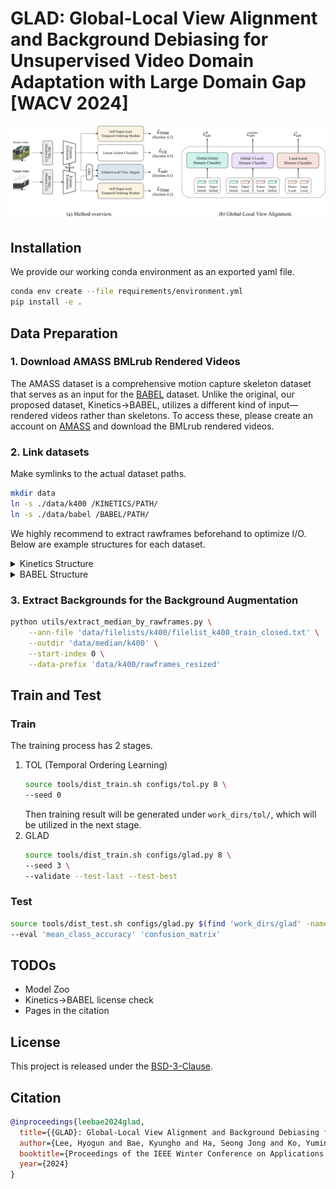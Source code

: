 # GLAD: Global-Local View Alignment and Background Debiasing for Unsupervised Video Domain Adaptation with Large Domain Gap [WACV 2024]
![method](resources/method.jpg)

## Installation
We provide our working conda environment as an exported yaml file.
```bash
conda env create --file requirements/environment.yml
pip install -e .
```

## Data Preparation

### 1. Download AMASS BMLrub Rendered Videos

The AMASS dataset is a comprehensive motion capture skeleton dataset that serves as an input for the [BABEL](https://babel.is.tue.mpg.de/index.html) dataset.
Unlike the original, our proposed dataset, Kinetics→BABEL, utilizes a different kind of input—rendered videos rather than skeletons.
To access these, please create an account on [AMASS](https://amass.is.tue.mpg.de/) and download the BMLrub rendered videos.



### 2. Link datasets

Make symlinks to the actual dataset paths.
```bash
mkdir data
ln -s ./data/k400 /KINETICS/PATH/
ln -s ./data/babel /BABEL/PATH/
```
We highly recommend to extract rawframes beforehand to optimize I/O.
Below are example structures for each dataset.

<details><summary>Kinetics Structure</summary>

```
./data/k400/rawframes_resized
├── train
│   ├── applauding
│   │   ├── 0nd-Gc3HkmU_000019_000029
│   │   │   ├── img_00000.jpg
│   │   │   ├── img_00001.jpg
│   │   │   ├── img_00002.jpg
│   │   │   └── ...
│   │   ├── 0Tq8uFakTbk_000000_000010
│   │   ├── 0XrsfW9ejfk_000000_000010
│   │   ├── 0YQrMye3BBY_000000_000010
│   │   ├── 1WMulo84kBY_000020_000030
│   │   └── ...
│   ├── balloon_blowing
│   ├── ...
│   ├── unboxing
│   └── waxing_legs
└── val
    ├── applauding
    ├── balloon_blowing
    ├── ...
    ├── unboxing
    └── waxing_legs
```
</details>

<details><summary>BABEL Structure</summary>

```
./data/babel
├── train
│   ├── 000000
│   │   ├── img_00001.jpg
│   │   ├── img_00002.jpg
│   │   └── ...
│   ├── 000002
│   └── ...
└── val
    ├── ...
    ├── 013286
    └── 013288
```
</details>

### 3. Extract Backgrounds for the Background Augmentation
```bash
python utils/extract_median_by_rawframes.py \
    --ann-file 'data/filelists/k400/filelist_k400_train_closed.txt' \
    --outdir 'data/median/k400' \
    --start-index 0 \
    --data-prefix 'data/k400/rawframes_resized'
```


## Train and Test

### Train
The training process has 2 stages.

1. TOL (Temporal Ordering Learning)
    ```bash
    source tools/dist_train.sh configs/tol.py 8 \
    --seed 0
    ```
    Then training result will be generated under `work_dirs/tol/`, which will be utilized in the next stage.
2. GLAD
    ```bash
    source tools/dist_train.sh configs/glad.py 8 \
    --seed 3 \
    --validate --test-last --test-best
    ```

### Test

```bash
source tools/dist_test.sh configs/glad.py $(find 'work_dirs/glad' -name '*best*.pth' | head -1) 8 \
--eval 'mean_class_accuracy' 'confusion_matrix'
```

## TODOs
- Model Zoo
- Kinetics→BABEL license check
- Pages in the citation


## License
This project is released under the [BSD-3-Clause](LICENSE).


## Citation
```bibtex
@inproceedings{leebae2024glad,
  title={{GLAD}: Global-Local View Alignment and Background Debiasing for Video Domain Adaptation},
  author={Lee, Hyogun and Bae, Kyungho and Ha, Seong Jong and Ko, Yumin and Park, Gyeong-Moon and Choi, Jinwoo},
  booktitle={Proceedings of the IEEE Winter Conference on Applications of Computer Vision (WACV)},
  year={2024}
}
```
